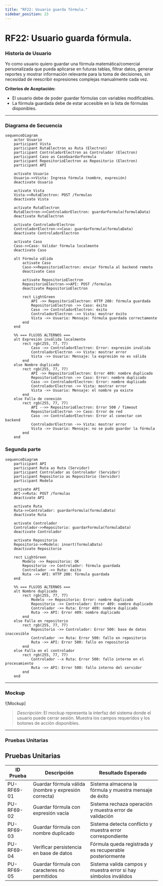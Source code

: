 ```yaml
---
title: "RF22: Usuario guarda fórmula."  
sidebar_position: 23
---
```


# RF22: Usuario guarda fórmula.

### Historia de Usuario

Yo como usuario quiero guardar una fórmula matemática/comercial personalizada que pueda aplicarse en futuras tablas, filtrar datos, generar reportes y mostrar información relevante para la toma de decisiones, sin necesidad de reescribir expresiones complejas manualmente cada vez.

  **Criterios de Aceptación:**
  
  - El usuario debe de poder guardar fórmulas con variables modificables.
  - La fórmula guardada debe de estar accesible en la lista de fórmulas disponibles.


---

### Diagrama de Secuencia
```mermaid
sequenceDiagram
    actor Usuario
    participant Vista
    participant RutaElectron as Ruta (Electron)
    participant ControladorElectron as Controlador (Electron)
    participant Caso as CasoGuardarFormula
    participant RepositorioElectron as Repositorio (Electron)
    participant API

    activate Usuario
    Usuario->>Vista: Ingresa fórmula (nombre, expresión)
    deactivate Usuario

    activate Vista
    Vista->>RutaElectron: POST /formulas
    deactivate Vista

    activate RutaElectron
    RutaElectron->>ControladorElectron: guardarFormula(formulaData)
    deactivate RutaElectron

    activate ControladorElectron
    ControladorElectron->>Caso: guardarFormula(formulaData)
    deactivate ControladorElectron

    activate Caso
    Caso->>Caso: Validar fórmula localmente
    deactivate Caso

    alt Fórmula válida
        activate Caso
        Caso->>RepositorioElectron: enviar fórmula al backend remoto
        deactivate Caso

        activate RepositorioElectron
        RepositorioElectron->>API: POST /formulas
        deactivate RepositorioElectron

        rect LightGreen
            API ->> RepositorioElectron: HTTP 200: fórmula guardada
            RepositorioElectron ->> Caso: éxito
            Caso ->> ControladorElectron: éxito
            ControladorElectron ->> Vista: mostrar éxito
            Vista ->> Usuario: Mensaje: fórmula guardada correctamente
        end
    end

    %% === FLUJOS ALTERNOS ===
    alt Expresión inválida localmente
        rect rgb(255, 77, 77)
            Caso ->> ControladorElectron: Error: expresión inválida
            ControladorElectron ->> Vista: mostrar error
            Vista ->> Usuario: Mensaje: la expresión no es válida
        end
    else Nombre duplicado
        rect rgb(255, 77, 77)
            API ->> RepositorioElectron: Error 409: nombre duplicado
            RepositorioElectron ->> Caso: Error: nombre duplicado
            Caso ->> ControladorElectron: Error: nombre duplicado
            ControladorElectron ->> Vista: mostrar error
            Vista ->> Usuario: Mensaje: el nombre ya existe
        end
    else Falla de conexión
        rect rgb(255, 77, 77)
            API -->> RepositorioElectron: Error 500 / Timeout
            RepositorioElectron ->> Caso: Error de red
            Caso ->> ControladorElectron: Error al conectar con backend
            ControladorElectron ->> Vista: mostrar error
            Vista ->> Usuario: Mensaje: no se pudo guardar la fórmula
        end
    end
```

### Segunda parte
```mermaid
sequenceDiagram
    participant API
    participant Ruta as Ruta (Servidor)
    participant Controlador as Controlador (Servidor)
    participant Repositorio as Repositorio (Servidor)
    participant Modelo

    activate API
    API->>Ruta: POST /formulas
    deactivate API

    activate Ruta
    Ruta->>Controlador: guardarFormula(formulaData)
    deactivate Ruta

    activate Controlador
    Controlador->>Repositorio: guardarFormula(formulaData)
    deactivate Controlador

    activate Repositorio
    Repositorio->>Modelo: insert(formulaData)
    deactivate Repositorio

    rect LightGreen
        Modelo ->> Repositorio: OK
        Repositorio ->> Controlador: fórmula guardada
        Controlador ->> Ruta: éxito
        Ruta ->> API: HTTP 200: fórmula guardada
    end

    %% === FLUJOS ALTERNOS ===
    alt Nombre duplicado
        rect rgb(255, 77, 77)
            Modelo ->> Repositorio: Error: nombre duplicado
            Repositorio ->> Controlador: Error 409: nombre duplicado
            Controlador ->> Ruta: Error 409: nombre duplicado
            Ruta ->> API: Error 409: nombre duplicado
        end
    else Falla en repositorio
        rect rgb(255, 77, 77)
            Repositorio ->> Controlador: Error 500: base de datos inaccesible
            Controlador ->> Ruta: Error 500: fallo en repositorio
            Ruta ->> API: Error 500: fallo en repositorio
        end
    else Falla en el controlador
        rect rgb(255, 77, 77)
            Controlador --x Ruta: Error 500: fallo interno en el procesamiento
            Ruta ->> API: Error 500: fallo interno del servidor
        end
    end
```
---

### Mockup

![Mockup]

> *Descripción*: El mockup representa la interfaz del sistema donde el usuario puede cerrar sesión. Muestra los campos requeridos y los botones de acción disponibles.

---

### Pruebas Unitarias 
## Pruebas Unitarias

| ID Prueba    | Descripción                                      | Resultado Esperado                              |
|-------------|------------------------------------------------|-----------------------------------------------|
| PU-RF69-01 | Guardar fórmula válida (nombre y expresión correcta) | Sistema almacena la fórmula y muestra mensaje de éxito |
| PU-RF69-02 | Guardar fórmula con expresión vacía              | Sistema rechaza operación y muestra error de validación |
| PU-RF69-03 | Guardar fórmula con nombre duplicado            | Sistema detecta conflicto y muestra error correspondiente |
| PU-RF69-04 | Verificar persistencia en base de datos         | Fórmula queda registrada y es recuperable posteriormente |
| PU-RF69-05 | Guardar fórmula con caracteres no permitidos    | Sistema valida campos y muestra error si hay símbolos inválidos |
